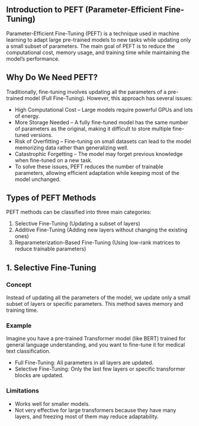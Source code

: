 ## Introduction to PEFT (Parameter-Efficient Fine-Tuning)
Parameter-Efficient Fine-Tuning (PEFT) is a technique used in machine learning to adapt large pre-trained models to new tasks while updating only a small subset of parameters. The main goal of PEFT is to reduce the computational cost, memory usage, and training time while maintaining the model’s performance.

## Why Do We Need PEFT?
Traditionally, fine-tuning involves updating all the parameters of a pre-trained model (Full Fine-Tuning). However, this approach has several issues:

 - High Computational Cost – Large models require powerful GPUs and lots of energy.
 - More Storage Needed – A fully fine-tuned model has the same number of parameters as the original, making it difficult to store multiple fine-tuned versions.
 - Risk of Overfitting – Fine-tuning on small datasets can lead to the model memorizing data rather than generalizing well.
 - Catastrophic Forgetting – The model may forget previous knowledge when fine-tuned on a new task.
 - To solve these issues, PEFT reduces the number of trainable parameters, allowing efficient adaptation while keeping most of the model unchanged.

## Types of PEFT Methods

PEFT methods can be classified into three main categories:

1. Selective Fine-Tuning (Updating a subset of layers)
2. Additive Fine-Tuning (Adding new layers without changing the existing ones)
3. Reparameterization-Based Fine-Tuning (Using low-rank matrices to reduce trainable parameters)

## 1. Selective Fine-Tuning

### Concept
Instead of updating all the parameters of the model, we update only a small subset of layers or specific parameters. This method saves memory and training time.

### Example
Imagine you have a pre-trained Transformer model (like BERT) trained for general language understanding, and you want to fine-tune it for medical text classification.

 - Full Fine-Tuning: All parameters in all layers are updated.
 - Selective Fine-Tuning: Only the last few layers or specific transformer blocks are updated.

### Limitations
 - Works well for smaller models.
 - Not very effective for large transformers because they have many layers, and freezing most of them may reduce adaptability.

